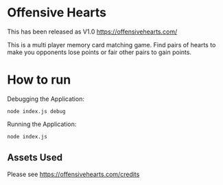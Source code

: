 # Offensive Hearts

This has been released as V1.0 https://offensivehearts.com/

This is a multi player memory card matching game. Find pairs of hearts to make you opponents lose points or fair other pairs to gain points.

# How to run
Debugging the Application:
```
node index.js debug
```


Running the Application:
```
node index.js
```

## Assets Used
Please see https://offensivehearts.com/credits
